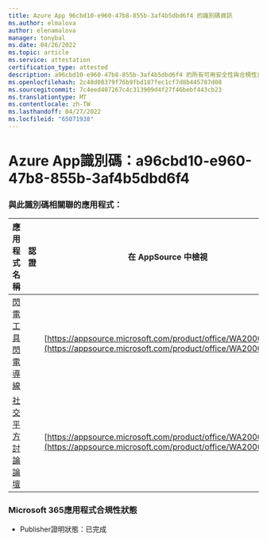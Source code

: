 ```yaml
---
title: Azure App 96cbd10-e960-47b8-855b-3af4b5dbd6f4 的識別碼資訊
ms.author: elmalova
author: elenamalova
manager: tonybal
ms.date: 04/26/2022
ms.topic: article
ms.service: attestation
certification_type: attested
description: a96cbd10-e960-47b8-855b-3af4b5dbd6f4 的所有可用安全性與合規性資訊。
ms.openlocfilehash: 2c48d08379f76b9fbd187fec1cf7d8b445787d08
ms.sourcegitcommit: 7c4eed407267c4c313909d4f27f46bebf443cb23
ms.translationtype: MT
ms.contentlocale: zh-TW
ms.lasthandoff: 04/27/2022
ms.locfileid: "65071938"
---
```

# <a name="azure-app-id-a96cbd10-e960-47b8-855b-3af4b5dbd6f4"></a>Azure App識別碼：a96cbd10-e960-47b8-855b-3af4b5dbd6f4


### <a name="apps-associated-with-this-id"></a>與此識別碼相關聯的應用程式：
| **應用程式名稱** | **認證** | **在 AppSource 中檢視** |
|--------------|---------------|-----------------------|
| [閃電工具閃電導線](../forward/WA200001926.md) |  | [https://appsource.microsoft.com/product/office/WA200001926](https://appsource.microsoft.com/product/office/WA200001926) |
| [社交平方討論論壇](../forward/WA200001925.md) |  | [https://appsource.microsoft.com/product/office/WA200001925](https://appsource.microsoft.com/product/office/WA200001925) |

### <a name="microsoft-365-app-compliance-status"></a>Microsoft 365應用程式合規性狀態
- Publisher證明狀態：已完成
